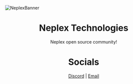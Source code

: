 <img src="https://user-images.githubusercontent.com/46562212/233827654-9f2f55a1-b858-406c-b249-7d2c2ef9e4e6.jpg" alt="NeplexBanner" align="center">

<h1 align="center">Neplex Technologies</h1>

<p align="center">Neplex open source community!</p>

<div align="center">
  <h1>Socials</h1>
  <a href="https://neplextech.com/discord">Discord</a> | <a href="mailto:info@neplextech.com">Email</a>
</div>
